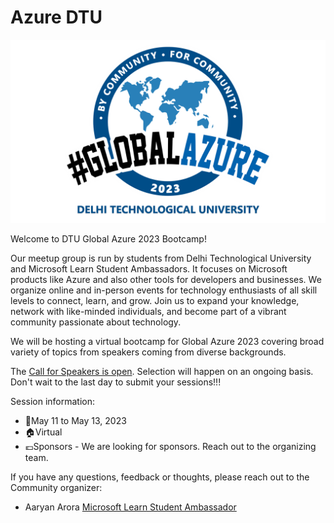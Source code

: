 
Azure DTU
===
![Azure DTU](AzureDTU.png)

Welcome to DTU Global Azure 2023 Bootcamp!

Our meetup group is run by students from Delhi Technological University and Microsoft Learn Student Ambassadors. It focuses on Microsoft products like Azure and also other tools for developers and businesses. We organize online and in-person events for technology enthusiasts of all skill levels to connect, learn, and grow. Join us to expand your knowledge, network with like-minded individuals, and become part of a vibrant community passionate about technology.

We will be hosting a virtual bootcamp for Global Azure 2023 covering broad variety of topics from speakers coming from diverse backgrounds.

The [Call for Speakers is open](https://sessionize.com/dtu-global-azure-2023-bootcamp/). Selection will happen on an ongoing basis. Don't wait to the last day to submit your sessions!!! 

Session information:
* 📅May 11 to May 13, 2023
* 🏠Virtual
* 💶Sponsors - We are looking for sponsors. Reach out to the organizing team.

If you have any questions, feedback or thoughts, please reach out to the Community organizer:

* Aaryan Arora [Microsoft Learn Student Ambassador](https://www.linkedin.com/in/aaryan-arora-a956b8203/)

